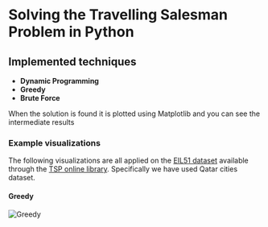 Solving the Travelling Salesman Problem in Python 
===================
## Implemented techniques
* __Dynamic Programming__
* __Greedy__
* __Brute Force__

When the solution is found it is plotted using Matplotlib and you can see the intermediate results  

### Example visualizations
The following visualizations are all applied on the [EIL51 dataset](http://elib.zib.de/pub/mp-testdata/tsp/tsplib/tsp/eil101.tsp)
available through the [TSP online library](http://elib.zib.de/pub/mp-testdata/tsp/tsplib/tsplib.html). Specifically we have used Qatar cities dataset.
#### Greedy
![Greedy](doc/images/greedy_51.gif "Greedy")
